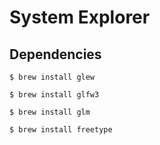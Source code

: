 # System Explorer

## Dependencies

    $ brew install glew

    $ brew install glfw3

    $ brew install glm

    $ brew install freetype
